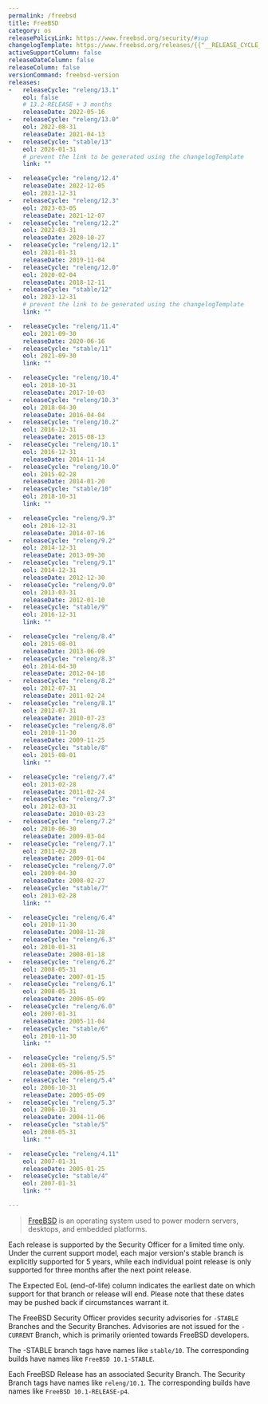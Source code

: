 ```yaml
---
permalink: /freebsd
title: FreeBSD
category: os
releasePolicyLink: https://www.freebsd.org/security/#sup
changelogTemplate: https://www.freebsd.org/releases/{{"__RELEASE_CYCLE__" | split:'/' | last}}R/
activeSupportColumn: false
releaseDateColumn: false
releaseColumn: false
versionCommand: freebsd-version
releases:
-   releaseCycle: "releng/13.1"
    eol: false
    # 13.2-RELEASE + 3 months
    releaseDate: 2022-05-16
-   releaseCycle: "releng/13.0"
    eol: 2022-08-31
    releaseDate: 2021-04-13
-   releaseCycle: "stable/13"
    eol: 2026-01-31
    # prevent the link to be generated using the changelogTemplate
    link: ""

-   releaseCycle: "releng/12.4"
    releaseDate: 2022-12-05
    eol: 2023-12-31
-   releaseCycle: "releng/12.3"
    eol: 2023-03-05
    releaseDate: 2021-12-07
-   releaseCycle: "releng/12.2"
    eol: 2022-03-31
    releaseDate: 2020-10-27
-   releaseCycle: "releng/12.1"
    eol: 2021-01-31
    releaseDate: 2019-11-04
-   releaseCycle: "releng/12.0"
    eol: 2020-02-04
    releaseDate: 2018-12-11
-   releaseCycle: "stable/12"
    eol: 2023-12-31
    # prevent the link to be generated using the changelogTemplate
    link: ""

-   releaseCycle: "releng/11.4"
    eol: 2021-09-30
    releaseDate: 2020-06-16
-   releaseCycle: "stable/11"
    eol: 2021-09-30
    link: ""

-   releaseCycle: "releng/10.4"
    eol: 2018-10-31
    releaseDate: 2017-10-03
-   releaseCycle: "releng/10.3"
    eol: 2018-04-30
    releaseDate: 2016-04-04
-   releaseCycle: "releng/10.2"
    eol: 2016-12-31
    releaseDate: 2015-08-13
-   releaseCycle: "releng/10.1"
    eol: 2016-12-31
    releaseDate: 2014-11-14
-   releaseCycle: "releng/10.0"
    eol: 2015-02-28
    releaseDate: 2014-01-20
-   releaseCycle: "stable/10"
    eol: 2018-10-31
    link: ""

-   releaseCycle: "releng/9.3"
    eol: 2016-12-31
    releaseDate: 2014-07-16
-   releaseCycle: "releng/9.2"
    eol: 2014-12-31
    releaseDate: 2013-09-30
-   releaseCycle: "releng/9.1"
    eol: 2014-12-31
    releaseDate: 2012-12-30
-   releaseCycle: "releng/9.0"
    eol: 2013-03-31
    releaseDate: 2012-01-10
-   releaseCycle: "stable/9"
    eol: 2016-12-31
    link: ""

-   releaseCycle: "releng/8.4"
    eol: 2015-08-01
    releaseDate: 2013-06-09
-   releaseCycle: "releng/8.3"
    eol: 2014-04-30
    releaseDate: 2012-04-18
-   releaseCycle: "releng/8.2"
    eol: 2012-07-31
    releaseDate: 2011-02-24
-   releaseCycle: "releng/8.1"
    eol: 2012-07-31
    releaseDate: 2010-07-23
-   releaseCycle: "releng/8.0"
    eol: 2010-11-30
    releaseDate: 2009-11-25
-   releaseCycle: "stable/8"
    eol: 2015-08-01
    link: ""

-   releaseCycle: "releng/7.4"
    eol: 2013-02-28
    releaseDate: 2011-02-24
-   releaseCycle: "releng/7.3"
    eol: 2012-03-31
    releaseDate: 2010-03-23
-   releaseCycle: "releng/7.2"
    eol: 2010-06-30
    releaseDate: 2009-03-04
-   releaseCycle: "releng/7.1"
    eol: 2011-02-28
    releaseDate: 2009-01-04
-   releaseCycle: "releng/7.0"
    eol: 2009-04-30
    releaseDate: 2008-02-27
-   releaseCycle: "stable/7"
    eol: 2013-02-28
    link: ""

-   releaseCycle: "releng/6.4"
    eol: 2010-11-30
    releaseDate: 2008-11-28
-   releaseCycle: "releng/6.3"
    eol: 2010-01-31
    releaseDate: 2008-01-18
-   releaseCycle: "releng/6.2"
    eol: 2008-05-31
    releaseDate: 2007-01-15
-   releaseCycle: "releng/6.1"
    eol: 2008-05-31
    releaseDate: 2006-05-09
-   releaseCycle: "releng/6.0"
    eol: 2007-01-31
    releaseDate: 2005-11-04
-   releaseCycle: "stable/6"
    eol: 2010-11-30
    link: ""

-   releaseCycle: "releng/5.5"
    eol: 2008-05-31
    releaseDate: 2006-05-25
-   releaseCycle: "releng/5.4"
    eol: 2006-10-31
    releaseDate: 2005-05-09
-   releaseCycle: "releng/5.3"
    eol: 2006-10-31
    releaseDate: 2004-11-06
-   releaseCycle: "stable/5"
    eol: 2008-05-31
    link: ""

-   releaseCycle: "releng/4.11"
    eol: 2007-01-31
    releaseDate: 2005-01-25
-   releaseCycle: "stable/4"
    eol: 2007-01-31
    link: ""

---
```


> [FreeBSD](https://www.freebsd.org) is an operating system used to power modern servers, desktops, and embedded platforms.

Each release is supported by the Security Officer for a limited time only. Under the current support model, each major version's stable branch is explicitly supported for 5 years, while each individual point release is only supported for three months after the next point release.

The Expected EoL (end-of-life) column indicates the earliest date on which support for that branch or release will end. Please note that these dates may be pushed back if circumstances warrant it.

The FreeBSD Security Officer provides security advisories for `-STABLE` Branches and the Security Branches. Advisories are not issued for the `-CURRENT` Branch, which is primarily oriented towards FreeBSD developers.

The -STABLE branch tags have names like `stable/10`. The corresponding builds have names like `FreeBSD 10.1-STABLE`.

Each FreeBSD Release has an associated Security Branch. The Security Branch tags have names like `releng/10.1`. The corresponding builds have names like `FreeBSD 10.1-RELEASE-p4`.
